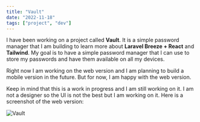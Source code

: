 ```yaml
---
title: "Vault"
date: "2022-11-18"
tags: ["project", "dev"]
---
```


I have been working on a project called **Vault**. It is a simple password manager that I am building to learn more about **Laravel Breeze + React** and **Tailwind**. My goal is to have a simple password manager that I can use to store my passwords and have them available on all my devices.

Right now I am working on the web version and I am planning to build a mobile version in the future. But for now, I am happy with the web version.

Keep in mind that this is a work in progress and I am still working on it. I am not a designer so the UI is not the best but I am working on it. Here is a screenshot of the web version:

![Vault](/images/vault-preview.png "Vault")
